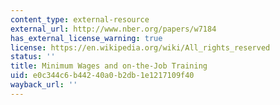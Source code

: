 ```yaml
---
content_type: external-resource
external_url: http://www.nber.org/papers/w7184
has_external_license_warning: true
license: https://en.wikipedia.org/wiki/All_rights_reserved
status: ''
title: Minimum Wages and on-the-Job Training
uid: e0c344c6-b442-40a0-b2db-1e1217109f40
wayback_url: ''
---
```

